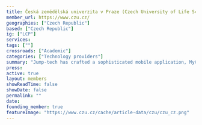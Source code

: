 ```yaml
---
title: Česká zemědělská univerzita v Praze (Czech University of Life Sciences)
member_url: https://www.czu.cz/
geographies: ["Czech Republic"]
based: ["Czech Republic"]
ig: ["LCP"] 
services: 
tags: [""]
crossroads: ["Academic"] 
categories: ["Technology providers"]
summary: "Jump-tech has crafted a sophisticated mobile application, MyCZU, designed to operate seamlessly on both Android and iOS platforms, with robust support for LCP (Learning Content Package). This innovative solution caters to the needs of university students by providing access to a wide array of PDF and EPUB3 ebooks, as well as other educational materials. The application offers users (primarily students) the flexibility to lend, buy, or in certain instances, read these materials for free. However, the protection of authors' rights remains a paramount priority for the university."
press:
active: true
layout: members
showReadTime: false
showDate: false
permalink: ""
date: 
founding_member: true
featureImage: "https://www.czu.cz/cache/article-data/czu/czu_cz.png"
---
```

